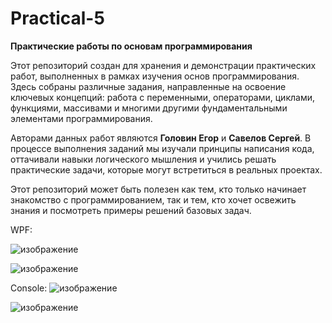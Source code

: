 # Practical-5
**Практические работы по основам программирования**  

Этот репозиторий создан для хранения и демонстрации практических работ, выполненных в рамках изучения основ программирования. Здесь собраны различные задания, направленные на освоение ключевых концепций: работа с переменными, операторами, циклами, функциями, массивами и многими другими фундаментальными элементами программирования.  

Авторами данных работ являются **Головин Егор** и **Савелов Сергей**. В процессе выполнения заданий мы изучали принципы написания кода, оттачивали навыки логического мышления и учились решать практические задачи, которые могут встретиться в реальных проектах.  

Этот репозиторий может быть полезен как тем, кто только начинает знакомство с программированием, так и тем, кто хочет освежить знания и посмотреть примеры решений базовых задач.

WPF:

![изображение](https://github.com/user-attachments/assets/e6c872d3-6760-4d40-a64b-8e5d110e15a7)

![изображение](https://github.com/user-attachments/assets/a677fdce-b782-4f28-b2a0-835877defa01)


Console:
![изображение](https://github.com/user-attachments/assets/598a202c-2ab1-4770-b7f8-d02d4b33bd2e)

![изображение](https://github.com/user-attachments/assets/bb070c97-412d-4628-8114-002adb9a84dc)

